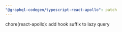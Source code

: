 ```yaml
---
"@graphql-codegen/typescript-react-apollo": patch
---
```


chore(react-apollo): add hook suffix to lazy query
